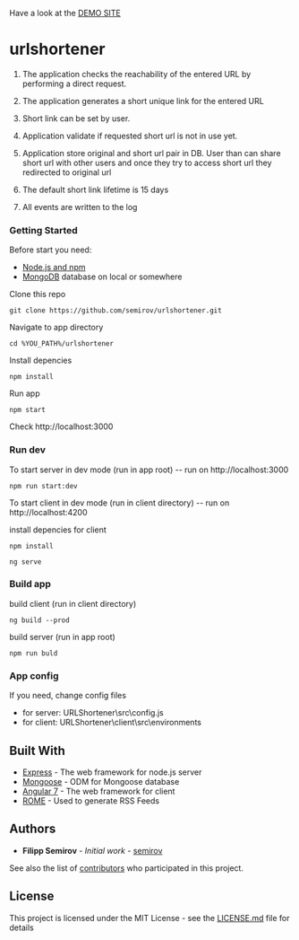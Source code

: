 
Have a look at the [DEMO SITE](https://sfv-urlshortener.herokuapp.com/)

# urlshortener

1. The application checks the reachability of the entered URL by performing a direct request.

2. The application generates a short unique link for the entered URL

3. Short link can be set by user.

4. Application validate if requested short url is not in use yet.

5. Application store original and short url pair in DB. User than can share short url with other users and once they try to access short url they  redirected to original url

6. The default short link lifetime is 15 days

7. All events are written to the log

### Getting Started

Before start you need:
* [Node.js and npm](https://nodejs.org/en/)
* [MongoDB](https://www.mongodb.com/download-center/community) database on local or somewhere

Clone this repo

```
git clone https://github.com/semirov/urlshortener.git
```
Navigate to app directory
```
cd %YOU_PATH%/urlshortener
```
Install depencies
```
npm install
```
Run app
```
npm start
```
Check http://localhost:3000

### Run dev

To start server in dev mode (run in app root) -- run on http://localhost:3000
```
npm run start:dev
```
To start client in dev mode (run in client directory) -- run on http://localhost:4200 

install depencies for client
```
npm install
```
```
ng serve
```

### Build app
build client (run in client directory)
```
ng build --prod
```
build server (run in app root)
```
npm run buld
```

### App config
If you need, change config files 
* for server: URLShortener\src\config.js
* for client: URLShortener\client\src\environments


## Built With

* [Express](https://expressjs.com/ru/) - The web framework for node.js server
* [Mongoose](https://mongoosejs.com/) - ODM for Mongoose database
* [Angular 7](https://angular.io/) - The web framework for client
* [ROME](https://rometools.github.io/rome/) - Used to generate RSS Feeds 

## Authors

* **Filipp Semirov** - *Initial work* - [semirov](https://github.com/semirov)

See also the list of [contributors](https://github.com/your/project/contributors) who participated in this project.

## License

This project is licensed under the MIT License - see the [LICENSE.md](LICENSE.md) file for details

